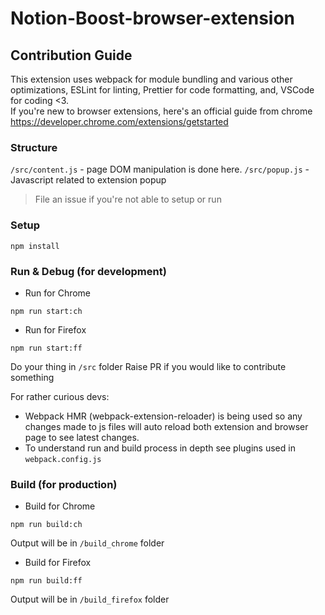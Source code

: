 # Notion-Boost-browser-extension

## Contribution Guide

This extension uses webpack for module bundling and various other optimizations, ESLint for linting, Prettier for code formatting, and, VSCode for coding <3.  
If you're new to browser extensions, here's an official guide from chrome https://developer.chrome.com/extensions/getstarted

### Structure

`/src/content.js` - page DOM manipulation is done here.
`/src/popup.js` - Javascript related to extension popup

> File an issue if you're not able to setup or run

### Setup

`npm install`

### Run & Debug (for development)

- Run for Chrome

`npm run start:ch`

- Run for Firefox

`npm run start:ff`

Do your thing in `/src` folder
Raise PR if you would like to contribute something

For rather curious devs:

- Webpack HMR (webpack-extension-reloader) is being used so any changes made to js files will auto reload both extension and browser page to see latest changes.
- To understand run and build process in depth see plugins used in `webpack.config.js`

### Build (for production)

- Build for Chrome

`npm run build:ch`

Output will be in `/build_chrome` folder

- Build for Firefox

`npm run build:ff`

Output will be in `/build_firefox` folder
